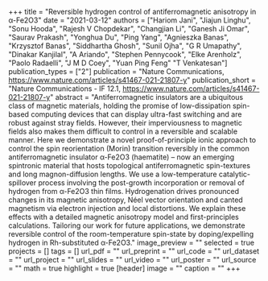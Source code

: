 +++
title = "Reversible hydrogen control of antiferromagnetic anisotropy in α-Fe2O3"
date = "2021-03-12"
authors = ["Hariom Jani", "Jiajun Linghu", "Sonu Hooda", "Rajesh V Chopdekar", "Changjian Li", "Ganesh Ji Omar", "Saurav Prakash", "Yonghua Du", "Ping Yang", "Agnieszka Banas", "Krzysztof Banas", "Siddhartha Ghosh", "Sunil Ojha", "G R Umapathy", "Dinakar Kanjilal", "A Ariando", "Stephen Pennycook", "Elke Arenholz", "Paolo Radaelli", "J M D Coey", "Yuan Ping Feng" "T Venkatesan"]
publication_types = ["2"]
publication = "Nature Communications, https://www.nature.com/articles/s41467-021-21807-y"
publication_short = "Nature Communications - IF 12.1, https://www.nature.com/articles/s41467-021-21807-y"
abstract = "Antiferromagnetic insulators are a ubiquitous class of magnetic materials, holding the promise of low-dissipation spin-based computing devices that can display ultra-fast switching and are robust against stray fields. However, their imperviousness to magnetic fields also makes them difficult to control in a reversible and scalable manner. Here we demonstrate a novel proof-of-principle ionic approach to control the spin reorientation (Morin) transition reversibly in the common antiferromagnetic insulator α-Fe2O3 (haematite) – now an emerging spintronic material that hosts topological antiferromagnetic spin-textures and long magnon-diffusion lengths. We use a low-temperature catalytic-spillover process involving the post-growth incorporation or removal of hydrogen from α-Fe2O3 thin films. Hydrogenation drives pronounced changes in its magnetic anisotropy, Néel vector orientation and canted magnetism via electron injection and local distortions. We explain these effects with a detailed magnetic anisotropy model and first-principles calculations. Tailoring our work for future applications, we demonstrate reversible control of the room-temperature spin-state by doping/expelling hydrogen in Rh-substituted α-Fe2O3."
image_preview = ""
selected = true
projects = []
tags = []
url_pdf = ""
url_preprint = ""
url_code = ""
url_dataset = ""
url_project = ""
url_slides = ""
url_video = ""
url_poster = ""
url_source = ""
math = true
highlight = true
[header]
image = ""
caption = ""
+++


